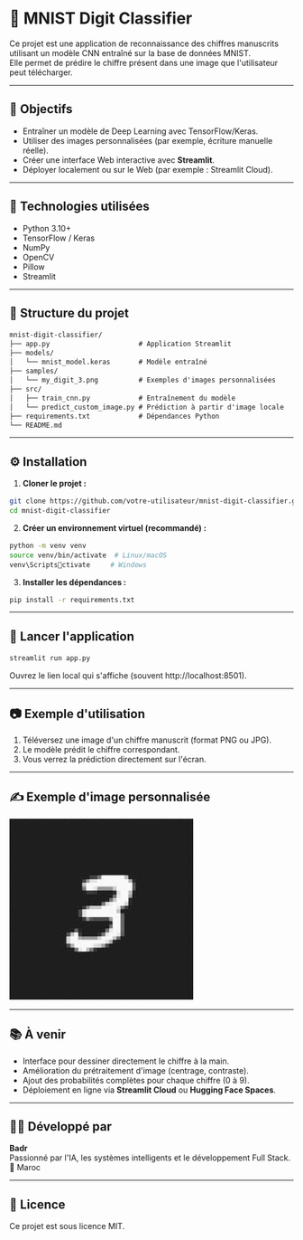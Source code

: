 
# 🧠 MNIST Digit Classifier

Ce projet est une application de reconnaissance des chiffres manuscrits utilisant un modèle CNN entraîné sur la base de données MNIST.  
Elle permet de prédire le chiffre présent dans une image que l'utilisateur peut télécharger.

---

## 📌 Objectifs

- Entraîner un modèle de Deep Learning avec TensorFlow/Keras.
- Utiliser des images personnalisées (par exemple, écriture manuelle réelle).
- Créer une interface Web interactive avec **Streamlit**.
- Déployer localement ou sur le Web (par exemple : Streamlit Cloud).

---

## 🧰 Technologies utilisées

- Python 3.10+
- TensorFlow / Keras
- NumPy
- OpenCV
- Pillow
- Streamlit

---

## 📁 Structure du projet

```
mnist-digit-classifier/
├── app.py                      # Application Streamlit
├── models/
│   └── mnist_model.keras       # Modèle entraîné
├── samples/
│   └── my_digit_3.png          # Exemples d'images personnalisées
├── src/
│   ├── train_cnn.py            # Entraînement du modèle
│   └── predict_custom_image.py # Prédiction à partir d'image locale
├── requirements.txt            # Dépendances Python
└── README.md
```

---

## ⚙️ Installation

1. **Cloner le projet :**
```bash
git clone https://github.com/votre-utilisateur/mnist-digit-classifier.git
cd mnist-digit-classifier
```

2. **Créer un environnement virtuel (recommandé) :**
```bash
python -m venv venv
source venv/bin/activate  # Linux/macOS
venv\Scriptsctivate     # Windows
```

3. **Installer les dépendances :**
```bash
pip install -r requirements.txt
```

---

## 🚀 Lancer l'application

```bash
streamlit run app.py
```

Ouvrez le lien local qui s'affiche (souvent http://localhost:8501).

---

## 📷 Exemple d'utilisation

1. Téléversez une image d'un chiffre manuscrit (format PNG ou JPG).
2. Le modèle prédit le chiffre correspondant.
3. Vous verrez la prédiction directement sur l'écran.

---

## ✍️ Exemple d'image personnalisée

![Exemple](samples/my_digit_3.png)

---

## 📚 À venir

- Interface pour dessiner directement le chiffre à la main.
- Amélioration du prétraitement d'image (centrage, contraste).
- Ajout des probabilités complètes pour chaque chiffre (0 à 9).
- Déploiement en ligne via **Streamlit Cloud** ou **Hugging Face Spaces**.

---

## 🧑‍💻 Développé par

**Badr**  
Passionné par l'IA, les systèmes intelligents et le développement Full Stack.  
📍 Maroc

---

## 📜 Licence

Ce projet est sous licence MIT.
